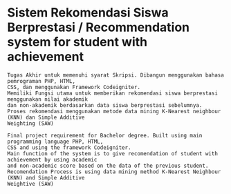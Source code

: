 # Sistem Rekomendasi Siswa Berprestasi / Recommendation system for student with achievement
	Tugas Akhir untuk memenuhi syarat Skripsi. Dibangun menggunakan bahasa pemrograman PHP, HTML, 
	CSS, dan menggunakan Framework Codeigniter.
	Memiliki Fungsi utama untuk memberikan rekomendasi siswa berprestasi menggunakan nilai akademik 
	dan non-akademik berdasarkan data siswa berprestasi sebelumnya.
	Proses rekomendasi menggunakan metode data mining K-Nearest neighbour (KNN) dan Simple Additive 
	Weighting (SAW)
		
	Final project requirement for Bachelor degree. Built using main programming language PHP, HTML, 
	CSS and using the framework Codeigniter.
	Main function of the system is to give recomendation of student with achievement by using academic 
	and non-academic score based on the data of the previous student.
	Recomendation Process is using data mining method K-Nearest Neighbour (KNN) and Simple Additive 
	Weightive (SAW)
